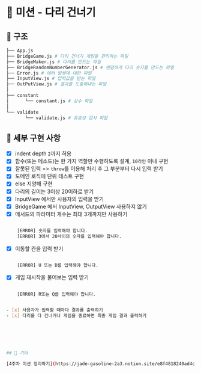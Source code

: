 # 🦑 미션 - 다리 건너기

## 🦴 구조

```sh
├── App.js
├── BridgeGame.js # 다리 건너기 게임을 관리하는 파일
├── BridgeMaker.js # 다리를 만드는 파일
├── BridgeRandomNumberGenerator.js # 랜덤하게 다리 숫자를 만드는 파일
├── Error.js # 에러 발생에 대한 파일
├── InputView.js # 입력값을 받는 파일
├── OutPutView.js # 결과를 도출해내는 파일
│
├── constant
│      └── constant.js # 상수 파일
│
└── validate
       └── validate.js # 유효성 검사 파일
```

## 📌 세부 구현 사항

- [x] indent depth `2`까지 허용
- [x] 함수(또는 메소드)는 한 가지 역할만 수행하도록 설계, `10라인` 이내 구현
- [x] 잘못된 입력 => `throw`를 이용해 처리 후 그 부분부터 다시 입력 받기
- [x] 도메인 로직에 단위 테스트 구현
- [x] else 지양해 구현
- [x] 다리의 길이는 3이상 20이하로 받기
- [x] InputView 에서만 사용자의 입력을 받기
- [x] BridgeGame 에서 InputView, OutputView 사용하지 않기
- [x] 메서드의 파라미터 개수는 최대 3개까지만 사용하기 

```sh

    [ERROR] 숫자를 입력해야 합니다.
    [ERROR] 3에서 20사이의 숫자를 입력해야 합니다.

```
- [x] 이동할 칸을 입력 받기
```sh

    [ERROR] U 또는 D를 입력해야 합니다.


```
- [x] 게임 재시작을 물어보는 입력 받기

```sh

    [ERROR] R또는 Q를 입력해야 합니다.


- [x] 사용자가 입력할 때마다 결과를 출력하기
- [x] 다리를 다 건너거나 게임을 종료하면 최종 게임 결과 출력하기






## 🍌 기타

[4주차 미션 정리하기](https://jade-gasoline-2a3.notion.site/e8f4818240ad4c1cb021cea10ef9189f)